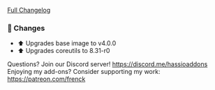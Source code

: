 [Full Changelog][changelog]

### :hammer: Changes

- :arrow_up: Upgrades base image to v4.0.0
- :arrow_up: Upgrades coreutils to 8.31-r0

[changelog]: https://github.com/hassio-addons/addon-example/compare/v2.0.2...v3.0.0

Questions? Join our Discord server! https://discord.me/hassioaddons
Enjoying my add-ons? Consider supporting my work: https://patreon.com/frenck

